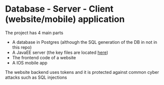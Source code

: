 # Database - Server - Client (website/mobile) application
The project has 4 main parts
* A database in Postgres (although the SQL generation of the DB in not in this repo)
* A JavaEE server (the key files are located [here](https://github.com/AntoinePr/SR03/tree/master/Projet_SR03/src))
* The frontend code of a website
* A IOS mobile app

The website backend uses tokens and it is protected against common cyber attacks such as SQL injections
